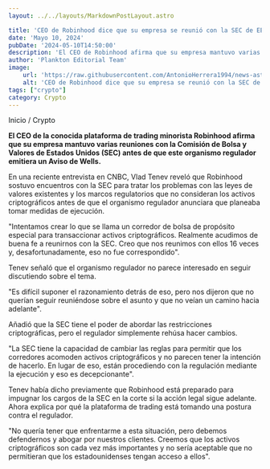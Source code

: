 ```yaml
---
layout: ../../layouts/MarkdownPostLayout.astro

title: 'CEO de Robinhood dice que su empresa se reunió con la SEC de EE.UU. 16 veces antes del Aviso de Wells relacionado con criptomonedas'
date: 'Mayo 10, 2024'
pubDate: '2024-05-10T14:50:00'
description: 'El CEO de Robinhood afirma que su empresa mantuvo varias reuniones con la SEC antes de que este organismo regulador emitiera un Aviso de Wells.'
author: 'Plankton Editorial Team'
image:
    url: 'https://raw.githubusercontent.com/AntonioHerrera1994/news-astro/master/src/assets/crypto/crypto134.webp'
    alt: 'CEO de Robinhood dice que su empresa se reunió con la SEC de EE.UU. 16 veces antes del Aviso de Wells relacionado con criptomonedas'
tags: ["crypto"]
category: Crypto
---
```

<span><a href="/" style="text-decoration:none;color:#0F1416">Inicio</a> / <a href="/crypto" style="text-decoration:none;color:#0F1416">Crypto</a></span>

<p style="font-weight: bold;">El CEO de la conocida plataforma de trading minorista Robinhood afirma que su empresa mantuvo varias reuniones con la Comisión de Bolsa y Valores de Estados Unidos (SEC) antes de que este organismo regulador emitiera un Aviso de Wells.</p>

En una reciente entrevista en CNBC, Vlad Tenev reveló que Robinhood sostuvo encuentros con la SEC para tratar los problemas con las leyes de valores existentes y los marcos regulatorios que no consideran los activos criptográficos antes de que el organismo regulador anunciara que planeaba tomar medidas de ejecución.

"Intentamos crear lo que se llama un corredor de bolsa de propósito especial para transaccionar activos criptográficos. Realmente acudimos de buena fe a reunirnos con la SEC. Creo que nos reunimos con ellos 16 veces y, desafortunadamente, eso no fue correspondido".

Tenev señaló que el organismo regulador no parece interesado en seguir discutiendo sobre el tema.

"Es difícil suponer el razonamiento detrás de eso, pero nos dijeron que no querían seguir reuniéndose sobre el asunto y que no veían un camino hacia adelante".

Añadió que la SEC tiene el poder de abordar las restricciones criptográficas, pero el regulador simplemente rehúsa hacer cambios.

"La SEC tiene la capacidad de cambiar las reglas para permitir que los corredores acomoden activos criptográficos y no parecen tener la intención de hacerlo. En lugar de eso, están procediendo con la regulación mediante la ejecución y eso es decepcionante".

Tenev había dicho previamente que Robinhood está preparado para impugnar los cargos de la SEC en la corte si la acción legal sigue adelante. Ahora explica por qué la plataforma de trading está tomando una postura contra el regulador.

"No quería tener que enfrentarme a esta situación, pero debemos defendernos y abogar por nuestros clientes. Creemos que los activos criptográficos son cada vez más importantes y no sería aceptable que no permitieran que los estadounidenses tengan acceso a ellos".